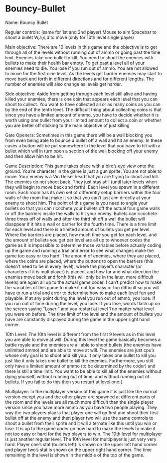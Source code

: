 # Bouncy-Bullet

Name: Bouncy Bullet

Regular controls: 
	(same for 1st and 2nd player)
Mouse to aim
Spacebar to shoot a bullet
W,a,s,d to move (only for 10th level single payer)

Main objective: There are 10 levels in this game and the objective is to get through all of the levels without running out of ammo or going past the time limit. Enemies take one bullet to kill. You need to shoot the enemies with bullets to make their health bar empty. To get past a level all of your enemies need to die. You lose if you run out of ammo. You are not allowed to move for the first nine level. As the levels get harder enemies may start to move back and forth in different directions and for different lengths. The number of enemies will also change as levels get harder. 

Side objective: Aside from getting through each level still alive and having killed your enemies, there is one coin that appears each level that you can shoot to collect. You want to have collected all or as many coins as you can by the end of the tenth level. The difficult thing about collecting coins is that since you have a limited amount of ammo, you have to decide whether it is worth using one bullet from your limited amount to collect a coin or whether you are better off sticking to the main objective of just killing 

Gate Openers: Sometimes in this game there will be a wall blocking you from even being able to bounce a bullet off a wall and hit an enemy. In these cases a button will be put somewhere in the level that you have to hit with a bullet which will in turn open a section of the wall blocking off your enemy and then allow him to be hit.

Game Description: This game takes place with a bird’s eye view onto the ground. You’re character in the game is just a gun sprite. You are not able to move. Your enemy is a Vin Deisel head that you are trying to shoot and kill. The enemies do not shoot back. They just stay still (until later levels when they will begin to move back and forth). Each level you spawn in a different room. Each room has its own set of differently setup barriers within the four walls of the room that make it so that you can’t just aim directly at your enemy to shoot him. The point of this game is you need to angle your bullets so that you can ricochete your bullets off the actual four game walls or off the barriers inside the walls to hit your enemy. Bullets can ricochete three times off of walls and after the third hit off a wall the bullet will disappear if it hits a wall or barrier for the fourth time. There is a time limit for each level and there is a limited amount of bullets you get per level. Where the barriers are placed, how much time you get for each level, and the amount of bullets you get per level are all up to whoever codes the game as it is impossible to determine those variables before actually coding up the game and running a trial and error to see what changes make the game too easy or too hard. The amount of enemies, where they are placed, where the coins are placed, where the buttons to open the barriers (this doesn’t need to be in every level), where the player’s character (or characters if it is multiplayer) is placed, and how far and what direction the enemies move back and forth (this will only be in the later, more difficult levels) are again all up to the actual game coder. I can’t predict how to make the variables of this game to make it not too easy or too difficult so you will have to run a trial and error to determine how to make each level fun and playable. If at any point during the level you run out of ammo, you lose. If you run out of time during the level, you lose. If you lose, words flash up on the screen saying “Loser!” and you restart at level 1 no matter what level you were on before. The time limit of the level and the amount of bullets you have are constantly displayed during the game in the upper right hand corner.

10th Level: The 10th level is different from the first 9 levels as in this level you are able to move at will. During this level the game basically becomes a battle royale and the enemies are all able to shoot bullets (the enemies have unlimited ammo) and are able to move at will. The enemies are just cpu’s whose only goal is to shoot and kill you. It only takes one bullet to kill you just like it only takes one bullet to kill the enemies. Furthermore, you still only have a limited amount of ammo (to be determined by the coder) and there is still a time limit. You want to be able to kill all of the enemies without dying yourself, without running out of time, and without running out of bullets. If you fail to do this then you restart at level one:(

Multiplayer: In the multiplayer version of this game it is just like the normal version except you and the other player are spawned at different parts of the room and the levels are all much more difficult than the single player version since you have more ammo as you have two people playing. They way the two players play is that player one will go first and shoot their first bullet off at the enemy and then player two will use the same controls to shoot a bullet from their sprite and it will alternate like this until you win or lose. It is up to the game coder on how hard to make the levels to make it not too easy or hard for the two players to win. The 10th level for multiplayer is just another regular level. The 10th level for multiplayer is just very very hard. Player one’s stat (bullets left) is shown on the upper left hand corner and player two’s stat is shown on the upper right hand corner. The time remaining in the level is shown in the middle of the top of the game.
